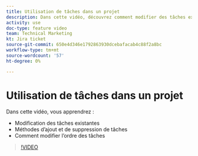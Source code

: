 ```yaml
---
title: Utilisation de tâches dans un projet
description: Dans cette vidéo, découvrez comment modifier des tâches existantes, comment ajouter et supprimer des tâches et comment modifier l’ordre des tâches.
activity: use
doc-type: feature video
team: Technical Marketing
kt: Jira ticket
source-git-commit: 650e4d346e1792863930dcebafacab4c88f2a8bc
workflow-type: tm+mt
source-wordcount: '57'
ht-degree: 0%

---
```


# Utilisation de tâches dans un projet

Dans cette vidéo, vous apprendrez :

* Modification des tâches existantes
* Méthodes d’ajout et de suppression de tâches
* Comment modifier l’ordre des tâches

>[!VIDEO](https://video.tv.adobe.com/v/335088/?quality=12&learn=on)